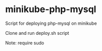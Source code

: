 # minikube-php-mysql
Script for deploying php-mysql on minikube

Clone and run deploy.sh script

Note: require sudo
